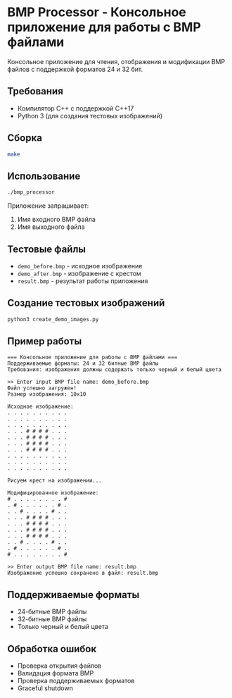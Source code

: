 # BMP Processor - Консольное приложение для работы с BMP файлами

Консольное приложение для чтения, отображения и модификации BMP файлов с поддержкой форматов 24 и 32 бит.

## Требования

- Компилятор C++ с поддержкой C++17
- Python 3 (для создания тестовых изображений)

## Сборка

```bash
make
```

## Использование

```bash
./bmp_processor
```

Приложение запрашивает:
1. Имя входного BMP файла
2. Имя выходного файла

## Тестовые файлы

- `demo_before.bmp` - исходное изображение
- `demo_after.bmp` - изображение с крестом
- `result.bmp` - результат работы приложения

## Создание тестовых изображений

```bash
python3 create_demo_images.py
```

## Пример работы

```
=== Консольное приложение для работы с BMP файлами ===
Поддерживаемые форматы: 24 и 32 битные BMP файлы
Требования: изображения должны содержать только черный и белый цвета

>> Enter input BMP file name: demo_before.bmp
Файл успешно загружен!
Размер изображения: 10x10

Исходное изображение:
. . . . . . . . . . 
. . . . . . . . . . 
. . . . . . . . . . 
. . . # # # # . . . 
. . . # # # # . . . 
. . . # # # # . . . 
. . . # # # # . . . 
. . . . . . . . . . 
. . . . . . . . . . 
. . . . . . . . . . 

Рисуем крест на изображении...

Модифицированное изображение:
# . . . . . . . . # 
. # . . . . . . # . 
. . # . . . . # . . 
. . . # # # # . . . 
. . . # # # # . . . 
. . . # # # # . . . 
. . . # # # # . . . 
. . # . . . . # . . 
. # . . . . . . # . 
# . . . . . . . . # 

>> Enter output BMP file name: result.bmp
Изображение успешно сохранено в файл: result.bmp
```

## Поддерживаемые форматы

- 24-битные BMP файлы
- 32-битные BMP файлы
- Только черный и белый цвета

## Обработка ошибок

- Проверка открытия файлов
- Валидация формата BMP
- Проверка поддерживаемых форматов
- Graceful shutdown 
